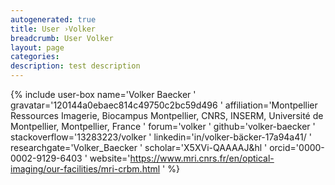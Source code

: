 ```yaml
---
autogenerated: true
title: User ›Volker
breadcrumb: User Volker
layout: page
categories: 
description: test description
---
```


{% include user-box name='Volker Baecker ' gravatar='120144a0ebaec814c49750c2bc59d496 ' affiliation='Montpellier Ressources Imagerie, Biocampus Montpellier, CNRS, INSERM, Université de Montpellier, Montpellier, France ' forum='volker ' github='volker-baecker ' stackoverflow='13283223/volker ' linkedin='in/volker-bäcker-17a94a41/ ' researchgate='Volker\_Baecker ' scholar='X5XVi-QAAAAJ\&hl ' orcid='0000-0002-9129-6403 ' website='https://www.mri.cnrs.fr/en/optical-imaging/our-facilities/mri-crbm.html ' %}
